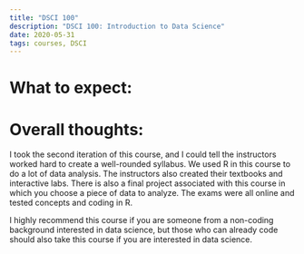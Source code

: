 ```yaml
---
title: "DSCI 100"
description: "DSCI 100: Introduction to Data Science"
date: 2020-05-31
tags: courses, DSCI
---
```


# What to expect: 

# Overall thoughts: 
I took the second iteration of this course, and I could tell the instructors worked hard to create a well-rounded syllabus. We used R in this course to do a lot of data analysis. The instructors also created their textbooks and interactive labs. There is also a final project associated with this course in which you choose a piece of data to analyze. The exams were all online and tested concepts and coding in R.

I highly recommend this course if you are someone from a non-coding background interested in data science, but those who can already code should also take this course if you are interested in data science. 
